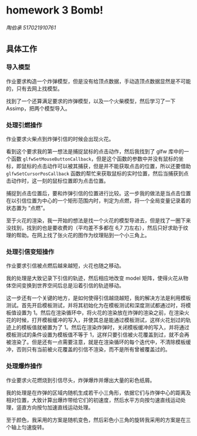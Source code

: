 # homework 3  Bomb!

###### 陶伯承 517021910761

## 具体工作

### 导入模型

作业要求构造一个炸弹模型，但是没有给顶点数据，手动造顶点数据显然是不可能的，只有去网上找模型。

找到了一个还算满足要求的炸弹模型，以及一个火柴模型，然后学习了一下 Assimp，把两个模型导入。

### 处理引燃操作

作业要求火柴点到炸弹引信的时候会出现火花。

看到这个要求我的第一想法是捕捉鼠标的点击动作，然后我找到了 glfw 库中的一个函数 `glfwSetMouseButtonCallback`，但是这个函数的参数中并没有鼠标的坐标，即鼠标的点击动作可以被其捕获，但是并不能获取点击的位置，所以还要借助 `glfwSetCursorPosCallback` 函数的帮忙来获取鼠标的实时位置，然后当捕获到点击动作时，这一刻的鼠标位置即为点击位置。

捕捉到点击位置后，要和炸弹引信的位置进行比较。这一步我的做法是当点击位置在以引信位置为中心的一个矩形范围内时，判定为点燃，将一个全局变量记录着的状态置为 “点燃”。

至于火花的渲染，我一开始的想法是找一个火花的模型导进去，但是找了一圈下来没找到，找到的也是要收费的（平均差不多都在 6,7 刀左右），然后只好求助于纹理的帮助。在网上找了张火花的图作为纹理贴到一个小三角上。

### 处理引信变短操作

作业要求引信被点燃后越来越短，火花也随之移动。

我的处理是大致记录下引信的轨迹，然后相应地改变 model 矩阵，使得火花从物体空间变换到世界空间后总是沿着引信的轨迹移动。

这一步还有一个关键的地方，是如何使得引信越烧越短，我的解决方法是利用模板测试。首先开启模板测试，并将其初始化为在模板测试和深度测试都通过时，将模板值设置为 1。然后在渲染循环中，将火花的渲染放在炸弹的渲染之前，在渲染火花的时候，打开模板缓冲的写入，并使其总是能通过模板测试，这样火花划过的轨迹上的模板值就被置为了 1。然后在渲染炸弹时，关闭模板缓冲的写入，并将通过模板测试的条件设置为模板值不等于 1，这样只要引信被火花覆盖到过，就不会再被渲染了。但是还有一点需要注意，就是在渲染循环的每个迭代中，不清除模板缓冲，否则只有当前被火花覆盖的引信不渲染，而不是所有曾被覆盖过的。

### 处理爆炸操作

作业要求火花燃烧到引信尽头，炸弹爆炸并爆出大量的彩色纸屑。

我的处理是在炸弹的区域内随机生成若干小三角形，依据它们与炸弹中心的距离及相对位置，大致计算出爆炸带给它们的初速度，然后水平方向按匀速直线运动处理，竖直方向按匀加速直线运动处理。

至于颜色，我采用的方案是随机变色，然后彩色小三角的旋转我采用的方案是在三个轴上匀速旋转。
